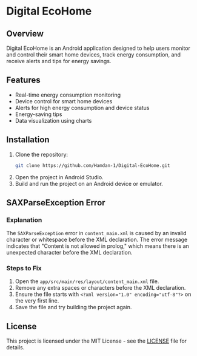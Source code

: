 # Digital EcoHome

## Overview

Digital EcoHome is an Android application designed to help users monitor and control their smart home devices, track energy consumption, and receive alerts and tips for energy savings.

## Features

- Real-time energy consumption monitoring
- Device control for smart home devices
- Alerts for high energy consumption and device status
- Energy-saving tips
- Data visualization using charts

## Installation

1. Clone the repository:
   ```bash
   git clone https://github.com/Hamdan-1/Digital-EcoHome.git
   ```
2. Open the project in Android Studio.
3. Build and run the project on an Android device or emulator.

## SAXParseException Error

### Explanation

The `SAXParseException` error in `content_main.xml` is caused by an invalid character or whitespace before the XML declaration. The error message indicates that "Content is not allowed in prolog," which means there is an unexpected character before the XML declaration.

### Steps to Fix

1. Open the `app/src/main/res/layout/content_main.xml` file.
2. Remove any extra spaces or characters before the XML declaration.
3. Ensure the file starts with `<?xml version="1.0" encoding="utf-8"?>` on the very first line.
4. Save the file and try building the project again.

## License

This project is licensed under the MIT License - see the [LICENSE](LICENSE) file for details.

